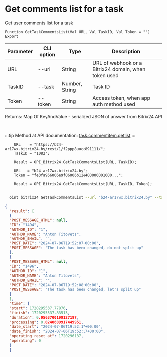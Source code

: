 ﻿---
sidebar_position: 1
---

# Get comments list for a task
 Get user comments list for a task



`Function GetTaskCommentsList(Val URL, Val TaskID, Val Token = "") Export`

  | Parameter | CLI option | Type | Description |
  |-|-|-|-|
  | URL | --url | String | URL of webhook or a Bitrix24 domain, when token used |
  | TaskID | --task | Number, String | Task ID |
  | Token | --token | String | Access token, when app auth method used |

  
  Returns:  Map Of KeyAndValue - serialized JSON of answer from Bitrix24 API

<br/>

:::tip
Method at API documentation: [task.commentitem.getlist](https://dev.1c-bitrix.ru/rest_help/tasks/task/commentitem/getlist.php)
:::
<br/>


```bsl title="Code example"
    URL    = "https://b24-ar17wx.bitrix24.by/rest/1/f2ppp8uucc891111/";
    TaskID = "1082";

    Result = OPI_Bitrix24.GetTaskCommentsList(URL, TaskID);

    URL   = "b24-ar17wx.bitrix24.by";
    Token = "fe3fa966006e9f06006b12e400000001000...";

    Result = OPI_Bitrix24.GetTaskCommentsList(URL, TaskID, Token);
```



```sh title="CLI command example"
    
  oint bitrix24 GetTaskCommentsList --url "b24-ar17wx.bitrix24.by" --task "1082" --token "fe3fa966006e9f06006b12e400000001000..."

```

```json title="Result"
{
  "result": [
  {
  "POST_MESSAGE_HTML": null,
  "ID": "1494",
  "AUTHOR_ID": "1",
  "AUTHOR_NAME": "Anton Titovets",
  "AUTHOR_EMAIL": "",
  "POST_DATE": "2024-07-06T19:52:07+00:00",
  "POST_MESSAGE": "The task has been changed, do not split up"
  },
  {
  "POST_MESSAGE_HTML": null,
  "ID": "1496",
  "AUTHOR_ID": "1",
  "AUTHOR_NAME": "Anton Titovets",
  "AUTHOR_EMAIL": "",
  "POST_DATE": "2024-07-06T19:52:08+00:00",
  "POST_MESSAGE": "The task has been changed, let's split up"
  }
  ],
  "time": {
  "start": 1720295537.77876,
  "finish": 1720295537.83513,
  "duration": 0.0563700199127197,
  "processing": 0.0240809917449951,
  "date_start": "2024-07-06T19:52:17+00:00",
  "date_finish": "2024-07-06T19:52:17+00:00",
  "operating_reset_at": 1720296137,
  "operating": 0
  }
  }
```
